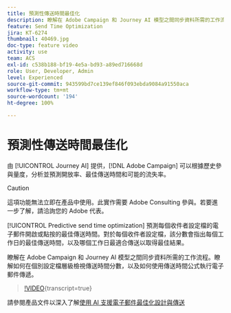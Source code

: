 ```yaml
---
title: 預測性傳送時間最佳化
description: 瞭解在 Adobe Campaign 和 Journey AI 模型之間同步資料所需的工作流程。瞭解如何在個別設定檔層級檢視傳送時間分數，以及如何使用傳送時間公式執行電子郵件傳遞。
feature: Send Time Optimization
jira: KT-6274
thumbnail: 40469.jpg
doc-type: feature video
activity: use
team: ACS
exl-id: c538b188-bf19-4e5a-bd93-a89ed716668d
role: User, Developer, Admin
level: Experienced
source-git-commit: 943599bd7ce139ef846f093ebda9084a91550aca
workflow-type: tm+mt
source-wordcount: '194'
ht-degree: 100%

---
```


# 預測性傳送時間最佳化

由 [!UICONTROL Journey AI] 提供，[!DNL Adobe Campaign] 可以根據歷史參與量度，分析並預測開放率、最佳傳送時間和可能的流失率。

>[!CAUTION]
>這項功能無法立即在產品中使用。此實作需要 Adobe Consulting 參與。若要進一步了解，請洽詢您的 Adobe 代表。

[!UICONTROL Predictive send time optimization] 預測每個收件者設定檔的電子郵件開啟或點按的最佳傳送時間。對於每個收件者設定檔，該分數會指出每個工作日的最佳傳送時間，以及哪個工作日最適合傳送以取得最佳結果。

瞭解在 Adobe Campaign 和 Journey AI 模型之間同步資料所需的工作流程。瞭解如何在個別設定檔層級檢視傳送時間分數，以及如何使用傳送時間公式執行電子郵件傳遞。

>[!VIDEO](https://video.tv.adobe.com/v/40469?learn=on){transcript=true}

請參閱產品文件以深入了解[使用 AI 支援電子郵件最佳化設計與傳送](https://experienceleague.adobe.com/docs/campaign-standard/using/testing-and-sending/preparing-and-testing-messages/predictive.html?lang=zh-Hant)
